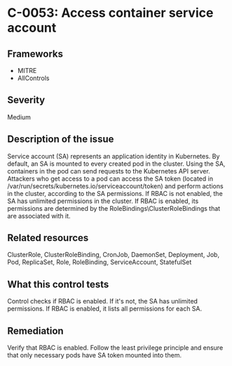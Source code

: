 # C-0053: Access container service account

## Frameworks
* MITRE
* AllControls
 
## Severity
Medium

## Description of the issue
Service account (SA) represents an application identity in Kubernetes. By default, an SA is mounted to every created pod in the cluster. Using the SA, containers in the pod can send requests to the Kubernetes API server. Attackers who get access to a pod can access the SA token (located in /var/run/secrets/kubernetes.io/serviceaccount/token) and perform actions in the cluster, according to the SA permissions. If RBAC is not enabled, the SA has unlimited permissions in the cluster. If RBAC is enabled, its permissions are determined by the RoleBindings\\ClusterRoleBindings that are associated with it.
 
## Related resources
ClusterRole, ClusterRoleBinding, CronJob, DaemonSet, Deployment, Job, Pod, ReplicaSet, Role, RoleBinding, ServiceAccount, StatefulSet
 
## What this control tests 
Control checks if RBAC is enabled. If it's not, the SA has unlimited permissions. If RBAC is enabled, it lists  all permissions for each SA.
 
## Remediation
Verify that RBAC is enabled. Follow the least privilege principle and ensure that only necessary pods have SA token mounted into them.
 
